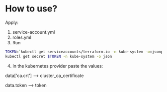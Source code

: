 # How to use?

Apply:

1. service-account.yml
2. roles.yml
3. Run
```bash
TOKEN=`kubectl get serviceaccounts/terraform.io -n kube-system -o=jsonpath="{.secrets[0].name}"`
kubectl get secret $TOKEN -n kube-system -o json
```
4. In the kubernetes provider paste the values:

data['ca.crt'] --> cluster_ca_certificate

data.token --> token

